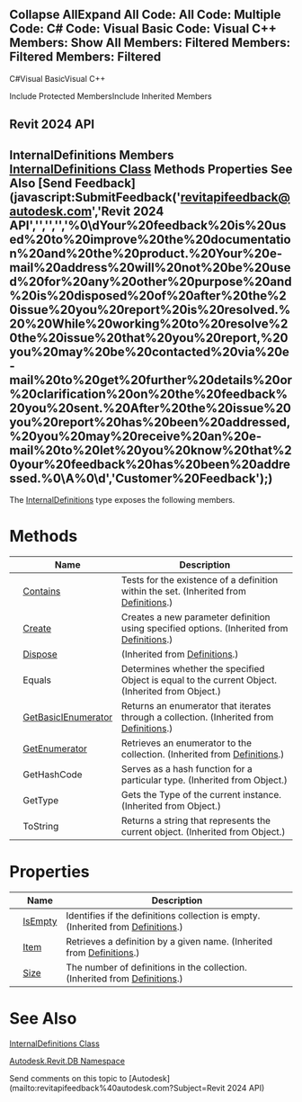 ﻿

Collapse AllExpand All Code: All Code: Multiple Code: C# Code: Visual Basic Code: Visual C++  Members: Show All Members: Filtered Members: Filtered Members: Filtered   
---  
  
C#Visual BasicVisual C++

Include Protected MembersInclude Inherited Members

Revit 2024 API  
---  
InternalDefinitions Members  
[InternalDefinitions Class](a31f60e4-c68a-d98f-4a88-82acad8b568f.md) Methods Properties See Also [Send Feedback](javascript:SubmitFeedback\('revitapifeedback@autodesk.com','Revit 2024 API','','','','%0\\dYour%20feedback%20is%20used%20to%20improve%20the%20documentation%20and%20the%20product.%20Your%20e-mail%20address%20will%20not%20be%20used%20for%20any%20other%20purpose%20and%20is%20disposed%20of%20after%20the%20issue%20you%20report%20is%20resolved.%20%20While%20working%20to%20resolve%20the%20issue%20that%20you%20report,%20you%20may%20be%20contacted%20via%20e-mail%20to%20get%20further%20details%20or%20clarification%20on%20the%20feedback%20you%20sent.%20After%20the%20issue%20you%20report%20has%20been%20addressed,%20you%20may%20receive%20an%20e-mail%20to%20let%20you%20know%20that%20your%20feedback%20has%20been%20addressed.%0\\A%0\\d','Customer%20Feedback'\);)  
---  
  
The [InternalDefinitions](a31f60e4-c68a-d98f-4a88-82acad8b568f.md) type exposes the following members.

# Methods

|  | Name | Description |
| --- | --- | --- |
|  | [Contains](c6067423-d993-c166-22bc-ee4b55202b22.md) | Tests for the existence of a definition within the set. (Inherited from [Definitions](5ff217ff-215d-9d1a-6555-3f45b34a5517.md).) |
|  | [Create](3ece56e2-3980-c86f-cfdf-7b5d2b371da5.md) | Creates a new parameter definition using specified options. (Inherited from [Definitions](5ff217ff-215d-9d1a-6555-3f45b34a5517.md).) |
|  | [Dispose](507ac5bd-e394-8141-eaf6-0021707965af.md) | (Inherited from [Definitions](5ff217ff-215d-9d1a-6555-3f45b34a5517.md).) |
|  | Equals | Determines whether the specified Object is equal to the current Object. (Inherited from Object.) |
|  | [GetBasicIEnumerator](693c4c01-d217-9dfd-9294-b00ca15a9256.md) | Returns an enumerator that iterates through a collection. (Inherited from [Definitions](5ff217ff-215d-9d1a-6555-3f45b34a5517.md).) |
|  | [GetEnumerator](04eb20a9-e445-2d27-1c3e-7fbc32065120.md) | Retrieves an enumerator to the collection. (Inherited from [Definitions](5ff217ff-215d-9d1a-6555-3f45b34a5517.md).) |
|  | GetHashCode | Serves as a hash function for a particular type.  (Inherited from Object.) |
|  | GetType | Gets the Type of the current instance. (Inherited from Object.) |
|  | ToString | Returns a string that represents the current object. (Inherited from Object.) |
  
# Properties

|  | Name | Description |
| --- | --- | --- |
|  | [IsEmpty](26c02df4-60cc-6e57-eaa6-96c58044b466.md) | Identifies if the definitions collection is empty. (Inherited from [Definitions](5ff217ff-215d-9d1a-6555-3f45b34a5517.md).) |
|  | [Item](74fd98e3-daac-ca79-ab60-df34473077b8.md) | Retrieves a definition by a given name. (Inherited from [Definitions](5ff217ff-215d-9d1a-6555-3f45b34a5517.md).) |
|  | [Size](f66fd77a-ca45-257b-5b86-821829204eb1.md) | The number of definitions in the collection. (Inherited from [Definitions](5ff217ff-215d-9d1a-6555-3f45b34a5517.md).) |
  
# See Also

[InternalDefinitions Class](a31f60e4-c68a-d98f-4a88-82acad8b568f.md)

[Autodesk.Revit.DB Namespace](87546ba7-461b-c646-cbb1-2cb8f5bff8b2.md)

Send comments on this topic to [Autodesk](mailto:revitapifeedback%40autodesk.com?Subject=Revit 2024 API)